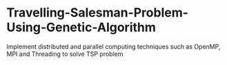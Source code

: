 # Travelling-Salesman-Problem-Using-Genetic-Algorithm
Implement distributed and parallel computing techniques such as OpenMP, MPI and Threading to solve TSP problem
